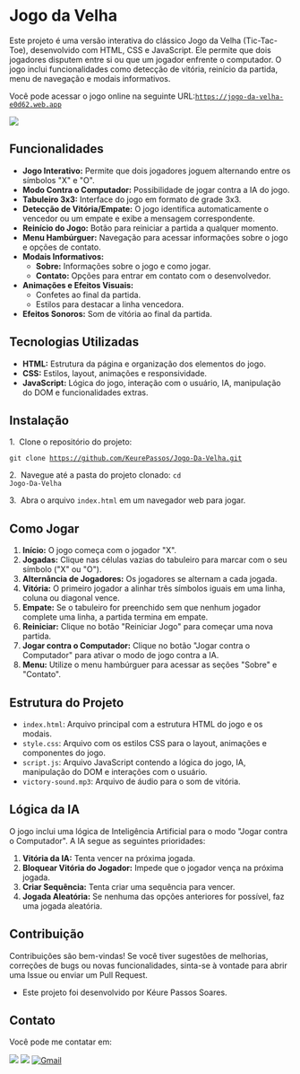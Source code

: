 # Jogo da Velha

Este projeto é uma versão interativa do clássico Jogo da Velha (Tic-Tac-Toe), desenvolvido com HTML, CSS e JavaScript. Ele permite que dois jogadores disputem entre si ou que um jogador enfrente o computador. O jogo inclui funcionalidades como detecção de vitória, reinício da partida, menu de navegação e modais informativos.

Você pode acessar o jogo online na seguinte URL:<code>https://jogo-da-velha-e0d62.web.app</code>

<div>
<img src="http://img.shields.io/static/v1?label=STATUS%20DO%20PROJETO&message=%20CONCLUIDO&color=GREEN&style=for-the-badge_blank">
</div>

## Funcionalidades

* **Jogo Interativo:** Permite que dois jogadores joguem alternando entre os símbolos "X" e "O".
* **Modo Contra o Computador:** Possibilidade de jogar contra a IA do jogo.
* **Tabuleiro 3x3:** Interface do jogo em formato de grade 3x3.
* **Detecção de Vitória/Empate:** O jogo identifica automaticamente o vencedor ou um empate e exibe a mensagem correspondente.
* **Reinício do Jogo:** Botão para reiniciar a partida a qualquer momento.
* **Menu Hambúrguer:** Navegação para acessar informações sobre o jogo e opções de contato.
* **Modais Informativos:**
    * **Sobre:** Informações sobre o jogo e como jogar.
    * **Contato:** Opções para entrar em contato com o desenvolvedor.
* **Animações e Efeitos Visuais:**
    * Confetes ao final da partida.
    * Estilos para destacar a linha vencedora.
* **Efeitos Sonoros:** Som de vitória ao final da partida.

## Tecnologias Utilizadas

* **HTML:** Estrutura da página e organização dos elementos do jogo.
* **CSS:** Estilos, layout, animações e responsividade.
* **JavaScript:** Lógica do jogo, interação com o usuário, IA, manipulação do DOM e funcionalidades extras.
  
## Instalação
1.  Clone o repositório do projeto:

<code>git clone https://github.com/KeurePassos/Jogo-Da-Velha.git</code>

2.  Navegue até a pasta do projeto clonado:
   <code>cd Jogo-Da-Velha</code>

3.  Abra o arquivo `index.html` em um navegador web para jogar.

## Como Jogar

1.  **Início:** O jogo começa com o jogador "X".
2.  **Jogadas:** Clique nas células vazias do tabuleiro para marcar com o seu símbolo ("X" ou "O").
3.  **Alternância de Jogadores:** Os jogadores se alternam a cada jogada.
4.  **Vitória:** O primeiro jogador a alinhar três símbolos iguais em uma linha, coluna ou diagonal vence.
5.  **Empate:** Se o tabuleiro for preenchido sem que nenhum jogador complete uma linha, a partida termina em empate.
6.  **Reiniciar:** Clique no botão "Reiniciar Jogo" para começar uma nova partida.
7.  **Jogar contra o Computador:** Clique no botão "Jogar contra o Computador" para ativar o modo de jogo contra a IA.
8.  **Menu:** Utilize o menu hambúrguer para acessar as seções "Sobre" e "Contato".

## Estrutura do Projeto

* `index.html`: Arquivo principal com a estrutura HTML do jogo e os modais.
* `style.css`: Arquivo com os estilos CSS para o layout, animações e componentes do jogo.
* `script.js`: Arquivo JavaScript contendo a lógica do jogo, IA, manipulação do DOM e interações com o usuário.
* `victory-sound.mp3`: Arquivo de áudio para o som de vitória.
  
## Lógica da IA

O jogo inclui uma lógica de Inteligência Artificial para o modo "Jogar contra o Computador". A IA segue as seguintes prioridades:

1.  **Vitória da IA:** Tenta vencer na próxima jogada.
2.  **Bloquear Vitória do Jogador:** Impede que o jogador vença na próxima jogada.
3.  **Criar Sequência:** Tenta criar uma sequência para vencer.
4.  **Jogada Aleatória:** Se nenhuma das opções anteriores for possível, faz uma jogada aleatória.

## Contribuição

Contribuições são bem-vindas! Se você tiver sugestões de melhorias, correções de bugs ou novas funcionalidades, sinta-se à vontade para abrir uma Issue ou enviar um Pull Request.

* Este projeto foi desenvolvido por Kéure Passos Soares.
  
## Contato

Você pode me contatar em:

<div>
<a href="https://instagram.com/keure_passos" target="_blank"><img src="https://img.shields.io/badge/-Instagram-%23E4405F?style=for-the-badge&logo=instagram&logoColor=white" target="_blank"></a>
<a href="https://www.linkedin.com/in/k%C3%A9ure-passos-soares-6b6ba8268/" target="_blank"><img src="https://img.shields.io/badge/-LinkedIn-%230077B5?style=for-the-badge&logo=linkedin&logoColor=white" target="_blank"></a>
<a href="mailto:keurepassos17@gmail.com">
<img src="https://img.shields.io/badge/-Gmail-%23333?style=for-the-badge&logo=gmail&logoColor=white" alt="Gmail" />
</a>
</div>

